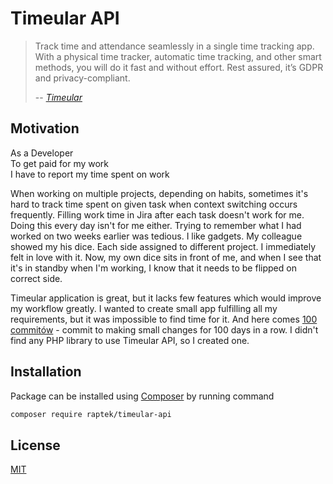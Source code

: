 # Timeular API

> Track time and attendance seamlessly in a single time tracking app. With a physical time tracker, automatic time tracking, and other smart methods, you will do it fast and without effort. Rest assured, it’s GDPR and privacy-compliant.
>
> -- <cite>[Timeular](https://timeular.com/)</cite>

## Motivation

As a Developer\
To get paid for my work\
I have to report my time spent on work

When working on multiple projects, depending on habits, sometimes it's hard to track time spent on given task when context switching occurs frequently. Filling work time in Jira after each task doesn't work for me. Doing this every day isn't for me either. Trying to remember what I had worked on two weeks earlier was tedious. I like gadgets. My colleague showed my his dice. Each side assigned to different project. I immediately felt in love with it. Now, my own dice sits in front of me, and when I see that it's in standby when I'm working, I know that it needs to be flipped on correct side.

Timeular application is great, but it lacks few features which would improve my workflow greatly. I wanted to create small app fulfilling all my requirements, but it was impossible to find time for it. And here comes [100 commitów](https://100commitow.pl/) - commit to making small changes for 100 days in a row. I didn't find any PHP library to use Timeular API, so I created one.

## Installation

Package can be installed using [Composer](https://getcomposer.org/) by running command

```bash
composer require raptek/timeular-api
```

## License

[MIT](LICENSE)
